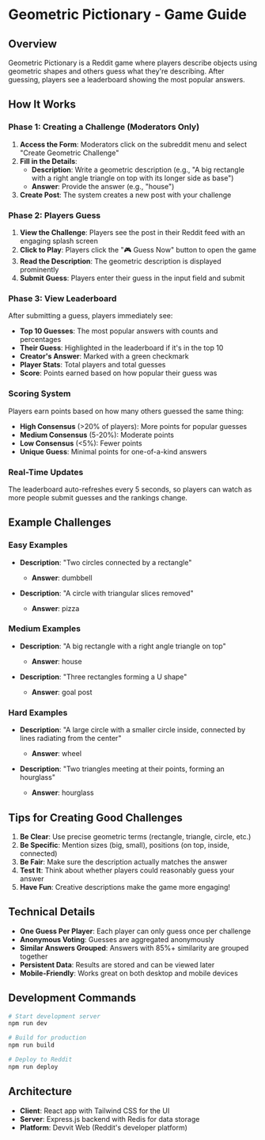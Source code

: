 # Geometric Pictionary - Game Guide

## Overview

Geometric Pictionary is a Reddit game where players describe objects using geometric shapes and others guess what they're describing. After guessing, players see a leaderboard showing the most popular answers.

## How It Works

### Phase 1: Creating a Challenge (Moderators Only)

1. **Access the Form**: Moderators click on the subreddit menu and select "Create Geometric Challenge"
2. **Fill in the Details**:
   - **Description**: Write a geometric description (e.g., "A big rectangle with a right angle triangle on top with its longer side as base")
   - **Answer**: Provide the answer (e.g., "house")
3. **Create Post**: The system creates a new post with your challenge

### Phase 2: Players Guess

1. **View the Challenge**: Players see the post in their Reddit feed with an engaging splash screen
2. **Click to Play**: Players click the "🎮 Guess Now" button to open the game
3. **Read the Description**: The geometric description is displayed prominently
4. **Submit Guess**: Players enter their guess in the input field and submit

### Phase 3: View Leaderboard

After submitting a guess, players immediately see:

- **Top 10 Guesses**: The most popular answers with counts and percentages
- **Their Guess**: Highlighted in the leaderboard if it's in the top 10
- **Creator's Answer**: Marked with a green checkmark
- **Player Stats**: Total players and total guesses
- **Score**: Points earned based on how popular their guess was

### Scoring System

Players earn points based on how many others guessed the same thing:

- **High Consensus** (>20% of players): More points for popular guesses
- **Medium Consensus** (5-20%): Moderate points
- **Low Consensus** (<5%): Fewer points
- **Unique Guess**: Minimal points for one-of-a-kind answers

### Real-Time Updates

The leaderboard auto-refreshes every 5 seconds, so players can watch as more people submit guesses and the rankings change.

## Example Challenges

### Easy Examples
- **Description**: "Two circles connected by a rectangle"
  - **Answer**: dumbbell

- **Description**: "A circle with triangular slices removed"
  - **Answer**: pizza

### Medium Examples
- **Description**: "A big rectangle with a right angle triangle on top"
  - **Answer**: house

- **Description**: "Three rectangles forming a U shape"
  - **Answer**: goal post

### Hard Examples
- **Description**: "A large circle with a smaller circle inside, connected by lines radiating from the center"
  - **Answer**: wheel

- **Description**: "Two triangles meeting at their points, forming an hourglass"
  - **Answer**: hourglass

## Tips for Creating Good Challenges

1. **Be Clear**: Use precise geometric terms (rectangle, triangle, circle, etc.)
2. **Be Specific**: Mention sizes (big, small), positions (on top, inside, connected)
3. **Be Fair**: Make sure the description actually matches the answer
4. **Test It**: Think about whether players could reasonably guess your answer
5. **Have Fun**: Creative descriptions make the game more engaging!

## Technical Details

- **One Guess Per Player**: Each player can only guess once per challenge
- **Anonymous Voting**: Guesses are aggregated anonymously
- **Similar Answers Grouped**: Answers with 85%+ similarity are grouped together
- **Persistent Data**: Results are stored and can be viewed later
- **Mobile-Friendly**: Works great on both desktop and mobile devices

## Development Commands

```bash
# Start development server
npm run dev

# Build for production
npm run build

# Deploy to Reddit
npm run deploy
```

## Architecture

- **Client**: React app with Tailwind CSS for the UI
- **Server**: Express.js backend with Redis for data storage
- **Platform**: Devvit Web (Reddit's developer platform)
